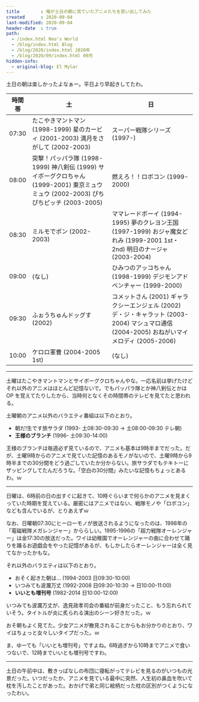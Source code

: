 ```yaml
---
title        : 俺が土日の朝に見ていたアニメたちを思い出してみた
created      : 2020-09-04
last-modified: 2020-09-04
header-date  : true
path:
  - /index.html Neo's World
  - /blog/index.html Blog
  - /blog/2020/index.html 2020年
  - /blog/2020/09/index.html 09月
hidden-info:
  - original-blog: El Mylar
---
```


土日の朝は楽しかったよなぁー。平日より早起きしてたわ。

| 時間帯   | 土                                                                                                | 日                                                                                                 |
|-------|--------------------------------------------------------------------------------------------------|---------------------------------------------------------------------------------------------------|
| 07:30 | たこやきマントマン (1998-1999) 星のカービィ (2001-2003) 満月をさがして (2002-2003)                                     | スーパー戦隊シリーズ (1997-)                                                                                |
| 08:00 | 突撃！パッパラ隊 (1998-1999) 神八剣伝 (1999) サイボーグクロちゃん (1999-2001) 東京ミュウミュウ (2002-2003) ぴちぴちピッチ (2003-2005) | 燃えろ！！ロボコン (1999-2000)                                                                             |
| 08:30 | ミルモでポン (2002-2003)                                                                               | ママレードボーイ (1994-1995) 夢のクレヨン王国 (1997-1999) おジャ魔女どれみ (1999-2001 1st・2nd) 明日のナージャ (2003-2004)        |
| 09:00 | (なし)                                                                                             | ひみつのアッコちゃん (1998-1999) デジモンアドベンチャー (1999-2000)                                                    |
| 09:30 | ふぉうちゅんドッグす (2002)                                                                                | コメットさん (2001) ギャラクシーエンジェル (2002) デ・ジ・キャラット (2003-2004) マシュマロ通信 (2004-2005) おねがいマイメロディ (2005-2006) |
| 10:00 | ケロロ軍曹 (2004-2005 1st)                                                                            | (なし)                                                                                              |

---

土曜はたこやきマントマンとサイボーグクロちゃんやな。一応名前は挙げたけどそれ以外のアニメはほとんど記憶ないで。でもパッパラ隊とか神八剣伝とかは OP を覚えてたりしたから、当時何となくその時間帯のテレビを見てたと思われる。

土曜朝のアニメ以外のバラエティ番組は以下のとおり。

- 朝だ!生です旅サラダ (1993- 土08:30-09:30 → 土08:00-09:30 テレ朝)
- __王様のブランチ__ (1996- 土09:30-14:00)

王様のブランチは毎週必ず見ているので、アニメも基本は9時半までだった。だが、土曜9時からのアニメで見ていた記憶のあるモノがないので、土曜9時から9時半までの30分間をどう過ごしていたか分からない。旅サラダでもテキトーにザッピングしてたんだろうな。「空白の30分間」みたいな記憶もちょっとあるわ。ｗ

---

日曜は、6時前の日の出すぐに起きて、10時ぐらいまで何らかのアニメを見まくっていた時期を覚えている。厳密にはアニメではない、戦隊モノや「ロボコン」なども含んでいるが、とりあえずｗ

なお、日曜朝07:30にヒーローモノが放送されるようになったのは、1998年の「電磁戦隊メガレンジャー」かららしい。1995-1996の「超力戦隊オーレンジャー」は金17:30の放送だった。ワイは幼稚園でオーレンジャーの曲に合わせて踊りを踊るお遊戯会をやった記憶があるが、もしかしたらオーレンジャーは全く見てなかったかもな。

それ以外のバラエティは以下のとおり。

- おそく起きた朝は… (1994-2003 日09:30-10:00)
- いつみても波瀾万丈 (1992-2008 日09:30-10:30 → 日10:00-11:00)
- __いいとも増刊号__ (1982-2014 日10:00-12:00)

いつみても波瀾万丈が、逸見政孝司会の番組が前身だったこと、もう忘れられていそう。タイトルが炎に炙られる演出のシーン好きだった。ｗ

おそ朝もよく見てた。少女アニメが散見されることからもお分かりのとおり、ワイはちょっと女々しいタイプだった。ｗ

ま、ゆーても「いいとも増刊号」ですよね。6時過ぎから10時までアニメで食いつないで、12時までいいとも増刊号ですわ。

---

土日の午前中は、敷きっぱなしの布団に寝転がってテレビを見るのがいつもの光景だった。いつだったか、アニメを見ている最中に突然、人生初の鼻血を吹いて枕を汚したことがあった。おかげで弟と同じ絵柄だった枕の区別がつくようになったわい。
